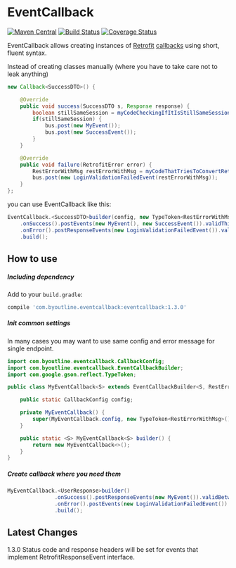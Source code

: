 EventCallback
=============
[![Maven Central](https://maven-badges.herokuapp.com/maven-central/com.byoutline.eventcallback/eventcallback/badge.svg?style=flat)](http://mvnrepository.com/artifact/com.byoutline.eventcallback/eventcallback)
[![Build Status](https://travis-ci.org/byoutline/EventCallback.svg?branch=master)](https://travis-ci.org/byoutline/EventCallback) [![Coverage Status](https://coveralls.io/repos/byoutline/EventCallback/badge.svg?branch=master)](https://coveralls.io/r/byoutline/EventCallback?branch=master)

EventCallback allows creating instances of [Retrofit](http://square.github.io/retrofit/) [callbacks](http://square.github.io/retrofit/javadoc/retrofit/Callback.html) using short, fluent syntax.

Instead of creating classes manually (where you have to take care not to leak anything)
```java
new Callback<SuccessDTO>() {

    @Override
    public void success(SuccessDTO s, Response response) {
        boolean stillSameSession = myCodeCheckingIfItIsStillSameSession();
        if(stillSameSession) {
            bus.post(new MyEvent());
            bus.post(new SuccessEvent());
        }
    }

    @Override
    public void failure(RetrofitError error) {
        RestErrorWithMsg restErrorWithMsg = myCodeThatTriesToConvertRetrofitErrorToReasonCallFailed(error);
        bus.post(new LoginValidationFailedEvent(restErrorWithMsg));
    }
};
```
you can use EventCallback like this:
```java
EventCallback.<SuccessDTO>builder(config, new TypeToken<RestErrorWithMsg>(){})
    .onSuccess().postEvents(new MyEvent(), new SuccessEvent()).validThisSessionOnly()
    .onError().postResponseEvents(new LoginValidationFailedEvent()).validBetweenSessions()
    .build();
``` 

How to use
----------
##### Including dependency #####
Add to your ```build.gradle```:
```groovy
compile 'com.byoutline.eventcallback:eventcallback:1.3.0'
```

##### Init common settings #####
In many cases you may want to use same config and error message for single endpoint. 

```java
import com.byoutline.eventcallback.CallbackConfig;
import com.byoutline.eventcallback.EventCallbackBuilder;
import com.google.gson.reflect.TypeToken;

public class MyEventCallback<S> extends EventCallbackBuilder<S, RestErrorWithMsg> {

    public static CallbackConfig config;

    private MyEventCallback() {
        super(MyEventCallback.config, new TypeToken<RestErrorWithMsg>() {});
    }

    public static <S> MyEventCallback<S> builder() {
        return new MyEventCallback<>();
    }
}
```

##### Create callback where you need them #####
```java
MyEventCallback.<UserResponse>builder()
               .onSuccess().postResponseEvents(new MyEvent()).validBetweenSessions()
               .onError().postEvents(new LoginValidationFailedEvent()).validBetweenSessions()
               .build();
```

Latest Changes
--------------
1.3.0 Status code and response headers will be set for events that implement RetrofitResponseEvent interface.
